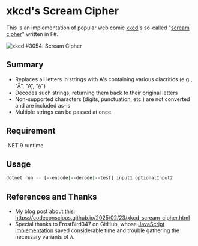 # xkcd's Scream Cipher

This is an implementation of popular web comic [xkcd](https://xkcd.com/)'s so-called "[scream cipher](https://xkcd.com/3054/)" written in F#.

![xkcd #3054: Scream Cipher](https://imgs.xkcd.com/comics/scream_cipher.png)

## Summary

- Replaces all letters in strings with A's containing various diacritics (e.g., "A̋", "A̧", "A̤")
- Decodes such strings, returning them back to their original letters
- Non-supported characters (digits, punctuation, etc.) are not converted and are included as-is
- Multiple strings can be passed at once

## Requirement

.NET 9 runtime

## Usage

```sh
dotnet run -- [--encode|--decode|--test] input1 optionalInput2
```

## References and Thanks

- My blog post about this: https://codeconscious.github.io/2025/02/23/xkcd-scream-cipher.html
- Special thanks to FrostBird347 on GitHub, whose [JavaScript implementation](https://gist.github.com/FrostBird347/e7c017d096b3b50a75f5dcd5b4d08b99) saved
considerable time and trouble gathering the necessary variants of `A`.
